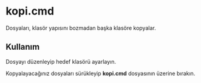 # kopi.cmd
Dosyaları, klasör yapısını bozmadan başka klasöre kopyalar.

## Kullanım
Dosyayı düzenleyip hedef klasörü ayarlayın.

Kopyalayacağınız dosyaları sürükleyip __kopi.cmd__ dosyasının üzerine bırakın.
